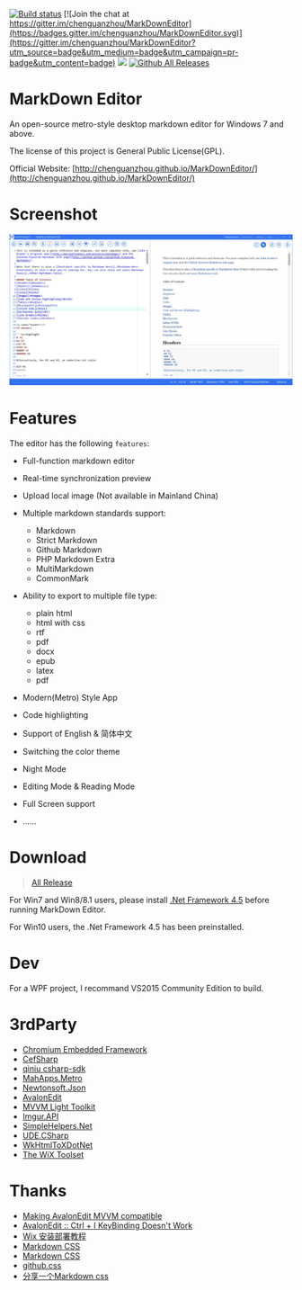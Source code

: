 [![Build status](https://ci.appveyor.com/api/projects/status/f82df8y5yojgmai4?svg=true)](https://ci.appveyor.com/project/chenguanzhou/markdowneditor)
[![Join the chat at https://gitter.im/chenguanzhou/MarkDownEditor](https://badges.gitter.im/chenguanzhou/MarkDownEditor.svg)](https://gitter.im/chenguanzhou/MarkDownEditor?utm_source=badge&utm_medium=badge&utm_campaign=pr-badge&utm_content=badge)
![](https://img.shields.io/badge/license-GPL%20License-blue.svg)
[![Github All Releases](https://img.shields.io/github/downloads/chenguanzhou/MarkDownEditor/total.svg)](https://github.com/qiniu/csharp-sdk/releases)

# MarkDown Editor


An open-source metro-style desktop markdown editor for Windows 7 and above. 

The license of this project is General Public License(GPL). 

Official Website: [http://chenguanzhou.github.io/MarkDownEditor/](http://chenguanzhou.github.io/MarkDownEditor/)

# Screenshot
![](screenshot.jpg)

# Features
The editor has the following `features`:

- Full-function markdown editor
- Real-time synchronization preview
- Upload local image (Not available in Mainland China)
- Multiple markdown standards support:
	- Markdown
	- Strict Markdown
	- Github Markdown
	- PHP Markdown Extra
	- MultiMarkdown
	- CommonMark
	
- Ability to export to multiple file type:
	- plain html
	- html with css
	- rtf
	- pdf
	- docx
	- epub
	- latex
	- pdf

- Modern(Metro) Style App
- Code highlighting
- Support of English & 简体中文
- Switching the color theme
- Night Mode
- Editing Mode & Reading Mode
- Full Screen support
- ......


# Download
> [All Release](https://github.com/chenguanzhou/MarkDownEditor/releases)

For Win7 and Win8/8.1 users, please install [.Net Framework  4.5](https://www.microsoft.com/en-us/download/details.aspx?id=30653) before running MarkDown Editor. 

For Win10 users, the .Net Framework 4.5 has been preinstalled.

# Dev
For a WPF project, I recommand VS2015 Community Edition to build.

# 3rdParty

- [Chromium Embedded Framework](https://bitbucket.org/chromiumembedded/cef)
- [CefSharp](https://github.com/cefsharp/CefSharp)
- [qiniu csharp-sdk](https://github.com/qiniu/csharp-sdk)
- [MahApps.Metro](https://github.com/MahApps/MahApps.Metro)
- [Newtonsoft.Json](https://github.com/JamesNK/Newtonsoft.Json)
- [AvalonEdit](https://github.com/icsharpcode/AvalonEdit)
- [MVVM Light Toolkit](http://www.mvvmlight.net/)
- [Imgur.API](http://imgurapi.readthedocs.org/en/latest/)
- [SimpleHelpers.Net](https://github.com/khalidsalomao/SimpleHelpers.Net)
- [UDE.CSharp](https://github.com/errepi/ude)
- [WkHtmlToXDotNet](https://github.com/chenguanzhou/WkHtmlToXDotNet)
- [The WiX Toolset](http://wixtoolset.org/)

# Thanks

- [Making AvalonEdit MVVM compatible](http://stackoverflow.com/questions/12344367/making-avalonedit-mvvm-compatible)
- [AvalonEdit :: Ctrl + I KeyBinding Doesn't Work](http://stackoverflow.com/questions/29610545/avalonedit-ctrl-i-keybinding-doesnt-work)
- [Wix 安装部署教程](http://www.cnblogs.com/stoneniqiu/category/522235.html)
- [Markdown CSS](https://github.com/markdowncss/markdowncss.github.io)
- [Markdown CSS](https://github.com/simonlc/Markdown-CSS)
- [github.css](https://gist.github.com/andyferra/2554919)
- [分享一个Markdown css](http://www.oschina.net/question/124879_76399?fromerr=LWBSwh1E)
